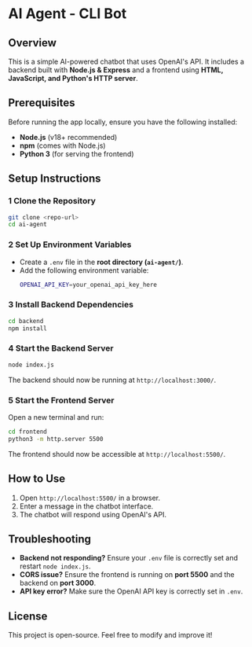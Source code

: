 # AI Agent - CLI Bot

## Overview
This is a simple AI-powered chatbot that uses OpenAI's API. It includes a backend built with **Node.js & Express** and a frontend using **HTML, JavaScript, and Python's HTTP server**.

## Prerequisites
Before running the app locally, ensure you have the following installed:
- **Node.js** (v18+ recommended)
- **npm** (comes with Node.js)
- **Python 3** (for serving the frontend)

## Setup Instructions

### 1 Clone the Repository
```sh
git clone <repo-url>
cd ai-agent
```

### 2 Set Up Environment Variables
- Create a `.env` file in the **root directory (`ai-agent/`)**.
- Add the following environment variable:
  ```sh
  OPENAI_API_KEY=your_openai_api_key_here
  ```

### 3️ Install Backend Dependencies
```sh
cd backend
npm install
```

### 4️ Start the Backend Server
```sh
node index.js
```
The backend should now be running at `http://localhost:3000/`.

### 5 Start the Frontend Server
Open a new terminal and run:
```sh
cd frontend
python3 -m http.server 5500
```
The frontend should now be accessible at `http://localhost:5500/`.

## How to Use
1. Open `http://localhost:5500/` in a browser.
2. Enter a message in the chatbot interface.
3. The chatbot will respond using OpenAI's API.

## Troubleshooting
- **Backend not responding?** Ensure your `.env` file is correctly set and restart `node index.js`.
- **CORS issue?** Ensure the frontend is running on **port 5500** and the backend on **port 3000**.
- **API key error?** Make sure the OpenAI API key is correctly set in `.env`.

## License
This project is open-source. Feel free to modify and improve it!